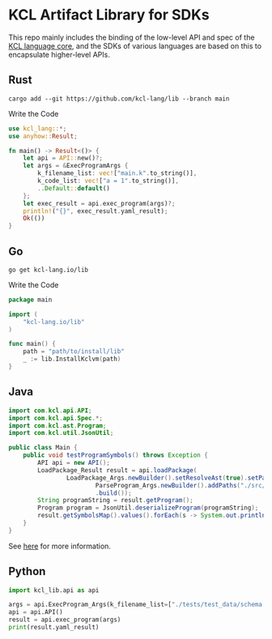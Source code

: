 # KCL Artifact Library for SDKs

This repo mainly includes the binding of the low-level API and spec of the [KCL language core](https://github.com/kcl-lang/kcl), and the SDKs of various languages are based on this to encapsulate higher-level APIs.

## Rust

```shell
cargo add --git https://github.com/kcl-lang/lib --branch main
```

Write the Code

```rust
use kcl_lang::*;
use anyhow::Result;

fn main() -> Result<()> {
    let api = API::new()?;
    let args = &ExecProgramArgs {
        k_filename_list: vec!["main.k".to_string()],
        k_code_list: vec!["a = 1".to_string()],
        ..Default::default()
    };
    let exec_result = api.exec_program(args)?;
    println!("{}", exec_result.yaml_result);
    Ok(())
}
```

## Go

```shell
go get kcl-lang.io/lib
```

Write the Code

```go
package main

import (
	"kcl-lang.io/lib"
)

func main() {
    path = "path/to/install/lib"
    _ := lib.InstallKclvm(path)
}
```

## Java

```java
import com.kcl.api.API;
import com.kcl.api.Spec.*;
import com.kcl.ast.Program;
import com.kcl.util.JsonUtil;

public class Main {
    public void testProgramSymbols() throws Exception {
        API api = new API();
        LoadPackage_Result result = api.loadPackage(
                LoadPackage_Args.newBuilder().setResolveAst(true).setParseArgs(
                        ParseProgram_Args.newBuilder().addPaths("./src/test_data/schema.k").build())
                        .build());
        String programString = result.getProgram();
        Program program = JsonUtil.deserializeProgram(programString);
        result.getSymbolsMap().values().forEach(s -> System.out.println(s));
    }
}
```

See [here](./java/README.md) for more information.

## Python

```python
import kcl_lib.api as api

args = api.ExecProgram_Args(k_filename_list=["./tests/test_data/schema.k"])
api = api.API()
result = api.exec_program(args)
print(result.yaml_result)
```
